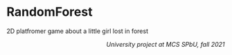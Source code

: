 # RandomForest

2D platfromer game about a little girl lost in forest

<p align="right"> <i>University project at MCS SPbU, fall 2021</i> </p>
